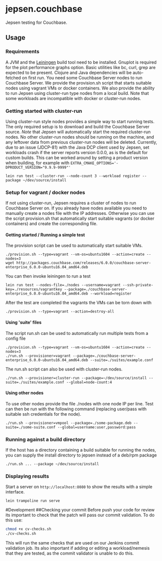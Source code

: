 # jepsen.couchbase

Jepsen testing for Couchbase.

## Usage

### Requirements

A JVM and the [Leiningen](https://leiningen.org/) build tool need to be
installed. Gnuplot is required for the plot performance graphs option. Basic
utilities like bc, curl, grep are expected to be present. Clojure and Java
dependencies will be auto-fetched on first run. You need some Couchbase Server
nodes to run Couchbase Server. We provide the provision.sh script that starts
suitable nodes using vagrant VMs or docker containers. We also provide the
ability to run Jepsen using cluster-run type nodes from a local build. Note
that some workloads are incompatible with docker or cluster-run nodes.


### Getting started with cluster-run

Using cluster-run style nodes provides a simple way to start running tests. The
only required setup is to download and build the Couchbase Server source. *Note*
that Jepsen will automatically start the required cluster-run nodes. No other
cluster-run nodes should be running on the machine, and any leftover data from
previous cluster-run nodes will be deleted. Currently, due to an issue (JDCP-81)
with the Java DCP client used by Jepsen, set workloads crash if the server
reports version 0.0.0, as is the default for custom builds. This can be worked
around by setting a product version when building, for example with
`EXTRA_CMAKE_OPTIONS='-DPRODUCT_VERSION="9.9.9-9999"'`

```
lein run test --cluster-run --node-count 3 --workload register --package ~/dev/source/install
```

### Setup for vagrant / docker nodes

If not using cluster-run, Jepsen requires a cluster of nodes to run
Couchbase Server on. If you already have nodes available you need to
manually create a nodes file with the IP addresses. Otherwise you can
use the script provision.sh that automatically start suitable vagrants
(or docker containers) and create the corresponding file.


#### Getting started / Running a simple test

The provision script can be used to automatically start suitable VMs.
```
./provision.sh --type=vagrant --vm-os=ubuntu1604 --action=create --nodes=3
wget http://packages.couchbase.com/releases/6.0.0/couchbase-server-enterprise_6.0.0-ubuntu16.04_amd64.deb
```

You can then invoke leiningen to run a test

```
lein run test --nodes-file=./nodes --username=vagrant --ssh-private-key=./resources/vagrantkey --package=./couchbase-server-enterprise_6.0.0-ubuntu16.04_amd64.deb --workload=register
```

After the test are completed the vagrants the VMs can be torn down with
```
./provision.sh --type=vagrant --action=destroy-all
```

#### Using 'suite' files

The script run.sh can be used to automatically run multiple tests from a config
file
```
./provision.sh --type=vagrant --vm-os=ubuntu1604 --action=create --nodes=3
./run.sh --provisioner=vagrant --package=./couchbase-server-enterprise_6.0.0-ubuntu16.04_amd64.deb --suite=./suites/example.conf
```

The run.sh script can also be used with cluster-run nodes.

```
./run.sh --provisioner=cluster-run --package=~/dev/source/install --suite=./suites/example.conf --global=node-count:4
```

#### Using other nodes

To use other nodes provide the file ./nodes with one node IP per line. Test can
then be run with the following command (replacing user/pass with suitable ssh
credentials for the node).
```
./run.sh --provisioner=vmpool --package=./some-package.deb --suite=./some-suite.conf --global=username:user,password:pass
```

### Running against a build directory
If the host has a directory containing a build suitable for running the nodes,
you can supply the install directory to jepsen instead of a deb/rpm package
```
./run.sh ... --package ~/dev/source/install
```

### Displaying results
Start a server on `http://localhost:8080` to show the results with a simple interface.
```
lein trampoline run serve
```

#Development
##Checking your commit
Before push your code for review its important to check that the patch will pass our commit validation. 
To do this use:
```bash
chmod +x cv-checks.sh
./cv-checks.sh
```
This will run the same checks that are used on our Jenkins commit validation job. Its also important if adding or 
editing a workload/nemesis that they are tested, as the commit validator is unable to do this.